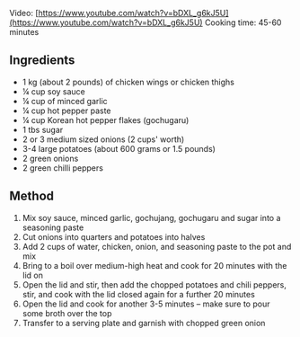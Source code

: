Video: [https://www.youtube.com/watch?v=bDXL_g6kJ5U](https://www.youtube.com/watch?v=bDXL_g6kJ5U)
Cooking time: 45-60 minutes

## Ingredients

- 1 kg (about 2 pounds) of chicken wings or chicken thighs
- ¼ cup soy sauce
- ¼ cup of minced garlic
- ¼ cup hot pepper paste
- ¼ cup Korean hot pepper flakes (gochugaru)
- 1 tbs sugar
- 2 or 3 medium sized onions (2 cups' worth)
- 3-4 large potatoes (about 600 grams or 1.5 pounds)
- 2 green onions
- 2 green chilli peppers

## Method

1) Mix soy sauce, minced garlic, gochujang, gochugaru and sugar into a seasoning paste
2) Cut onions into quarters and potatoes into halves
3) Add 2 cups of water, chicken, onion, and seasoning paste to the pot and mix
4) Bring to a boil over medium-high heat and cook for 20 minutes with the lid on
5) Open the lid and stir, then add the chopped potatoes and chili peppers, stir, and cook with the lid closed again for a further 20 minutes
6) Open the lid and cook for another 3-5 minutes – make sure to pour some broth over the top
7) Transfer to a serving plate and garnish with chopped green onion

